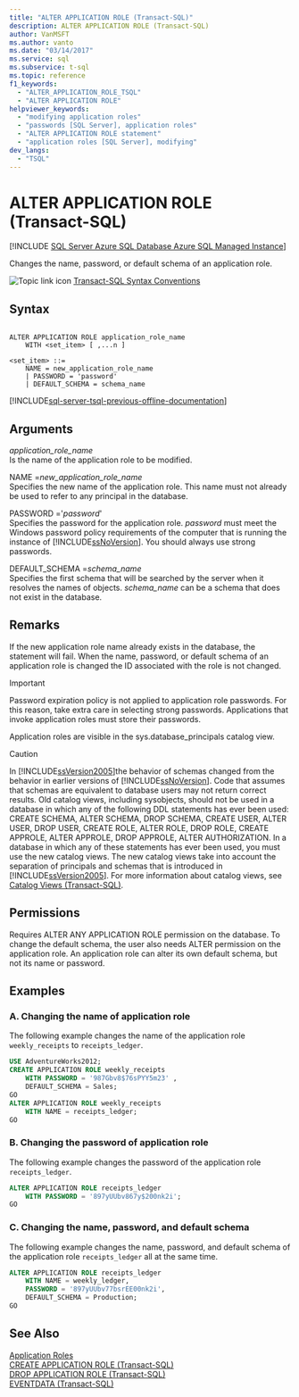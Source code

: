```yaml
---
title: "ALTER APPLICATION ROLE (Transact-SQL)"
description: ALTER APPLICATION ROLE (Transact-SQL)
author: VanMSFT
ms.author: vanto
ms.date: "03/14/2017"
ms.service: sql
ms.subservice: t-sql
ms.topic: reference
f1_keywords:
  - "ALTER_APPLICATION_ROLE_TSQL"
  - "ALTER APPLICATION ROLE"
helpviewer_keywords:
  - "modifying application roles"
  - "passwords [SQL Server], application roles"
  - "ALTER APPLICATION ROLE statement"
  - "application roles [SQL Server], modifying"
dev_langs:
  - "TSQL"
---
```


# ALTER APPLICATION ROLE (Transact-SQL)

[!INCLUDE [SQL Server Azure SQL Database Azure SQL Managed Instance](../../includes/applies-to-version/sql-asdb-asdbmi.md)]	

  Changes the name, password, or default schema of an application role.  
  
 ![Topic link icon](../../database-engine/configure-windows/media/topic-link.gif "Topic link icon") [Transact-SQL Syntax Conventions](../../t-sql/language-elements/transact-sql-syntax-conventions-transact-sql.md)  
  
## Syntax
  
```syntaxsql
  
ALTER APPLICATION ROLE application_role_name
    WITH <set_item> [ ,...n ]  
  
<set_item> ::=
    NAME = new_application_role_name
    | PASSWORD = 'password'  
    | DEFAULT_SCHEMA = schema_name  
```  

[!INCLUDE[sql-server-tsql-previous-offline-documentation](../../includes/sql-server-tsql-previous-offline-documentation.md)]

## Arguments

 *application_role_name*  
 Is the name of the application role to be modified.  
  
 NAME =*new_application_role_name*  
 Specifies the new name of the application role. This name must not already be used to refer to any principal in the database.  
  
 PASSWORD ='*password*'  
 Specifies the password for the application role. *password* must meet the Windows password policy requirements of the computer that is running the instance of [!INCLUDE[ssNoVersion](../../includes/ssnoversion-md.md)]. You should always use strong passwords.  
  
 DEFAULT_SCHEMA =*schema_name*  
 Specifies the first schema that will be searched by the server when it resolves the names of objects. *schema_name* can be a schema that does not exist in the database.  
  
## Remarks

If the new application role name already exists in the database, the statement will fail. When the name, password, or default schema of an application role is changed the ID associated with the role is not changed.  
  
> [!IMPORTANT]  
>  Password expiration policy is not applied to application role passwords. For this reason, take extra care in selecting strong passwords. Applications that invoke application roles must store their passwords.  
  
 Application roles are visible in the sys.database_principals catalog view.  
  
> [!CAUTION]  
>  In [!INCLUDE[ssVersion2005](../../includes/ssversion2005-md.md)]the behavior of schemas changed from the behavior in earlier versions of [!INCLUDE[ssNoVersion](../../includes/ssnoversion-md.md)]. Code that assumes that schemas are equivalent to database users may not return correct results. Old catalog views, including sysobjects, should not be used in a database in which any of the following DDL statements has ever been used: CREATE SCHEMA, ALTER SCHEMA, DROP SCHEMA, CREATE USER, ALTER USER, DROP USER, CREATE ROLE, ALTER ROLE, DROP ROLE, CREATE APPROLE, ALTER APPROLE, DROP APPROLE, ALTER AUTHORIZATION. In a database in which any of these statements has ever been used, you must use the new catalog views. The new catalog views take into account the separation of principals and schemas that is introduced in [!INCLUDE[ssVersion2005](../../includes/ssversion2005-md.md)]. For more information about catalog views, see [Catalog Views &#40;Transact-SQL&#41;](../../relational-databases/system-catalog-views/catalog-views-transact-sql.md).  
  
## Permissions  
 Requires ALTER ANY APPLICATION ROLE permission on the database. To change the default schema, the user also needs ALTER permission on the application role. An application role can alter its own default schema, but not its name or password.  
  
## Examples  
  
### A. Changing the name of application role  
 The following example changes the name of the application role `weekly_receipts` to `receipts_ledger`.  
  
```sql  
USE AdventureWorks2012;  
CREATE APPLICATION ROLE weekly_receipts   
    WITH PASSWORD = '987Gbv8$76sPYY5m23' ,   
    DEFAULT_SCHEMA = Sales;  
GO  
ALTER APPLICATION ROLE weekly_receipts   
    WITH NAME = receipts_ledger;  
GO  
```  
  
### B. Changing the password of application role  
 The following example changes the password of the application role `receipts_ledger`.  
  
```sql  
ALTER APPLICATION ROLE receipts_ledger   
    WITH PASSWORD = '897yUUbv867y$200nk2i';  
GO  
```  
  
### C. Changing the name, password, and default schema  
 The following example changes the name, password, and default schema of the application role `receipts_ledger` all at the same time.  
  
```sql  
ALTER APPLICATION ROLE receipts_ledger   
    WITH NAME = weekly_ledger,   
    PASSWORD = '897yUUbv77bsrEE00nk2i',   
    DEFAULT_SCHEMA = Production;  
GO  
```  
  
## See Also  
 [Application Roles](../../relational-databases/security/authentication-access/application-roles.md)   
 [CREATE APPLICATION ROLE &#40;Transact-SQL&#41;](../../t-sql/statements/create-application-role-transact-sql.md)   
 [DROP APPLICATION ROLE &#40;Transact-SQL&#41;](../../t-sql/statements/drop-application-role-transact-sql.md)   
 [EVENTDATA &#40;Transact-SQL&#41;](../../t-sql/functions/eventdata-transact-sql.md)  
  
  
